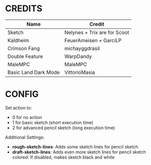 CREDITS
=========
| Name                 | Credit                       |
| ---------------------|------------------------------|
| Sketch               | Nelynes + Trix are for Scoot |
| Kaldheim             | FeuerAmeisen + GarciLP       |
| Crimson Fang         | michayggdrasil               |
| Double Feature       | WarpDandy                    |
| MaleMPC              | MaleMPC                      |
| Basic Land Dark Mode | VittorioMasia                |


CONFIG
=========
Set action to:
- 0 for no action
- 1 for basic sketch (short execution time)
- 2 for advanced pencil sketch (long execution time)

Additional Settings:
- **rough-sketch-lines**: Adds some sketch lines for pencil sketch
- **draft-sketch-lines**: Adds even more sketch lines for pencil sketch
colored: If disabled, makes sketch black and white